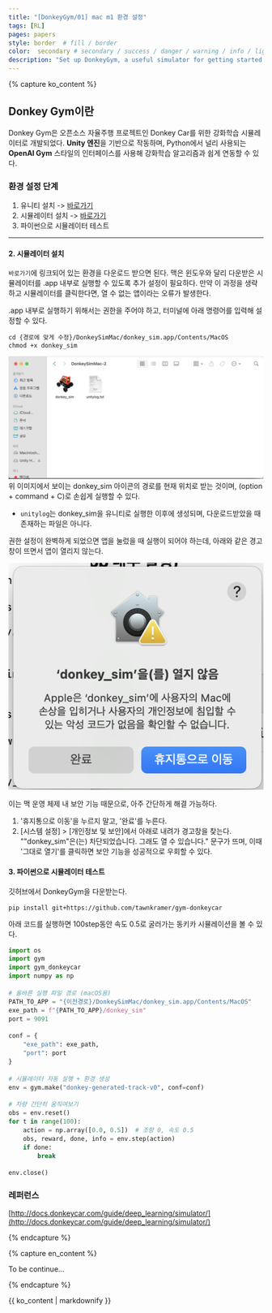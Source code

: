 ```yaml
---
title: "[DonkeyGym/01] mac m1 환경 설정"
tags: [RL]
pages: papers
style: border  # fill / border 
color:  secondary # secondary / success / danger / warning / info / light / dark
description: "Set up DonkeyGym, a useful simulator for getting started with autonomous driving, on an M1 Mac.<br>-<br>자율주행 입문용으로 유용한 DonkeyGym을 mac m1 환경에 세팅했다."
---
```


<!-- 한국어 콘텐츠 -->
{% capture ko_content %}
  
## Donkey Gym이란 
Donkey Gym은 오픈소스 자율주행 프로젝트인 Donkey Car를 위한 강화학습 시뮬레이터로 개발되었다. **Unity 엔진**을 기반으로 작동하며, Python에서 널리 사용되는 **OpenAI Gym** 스타일의 인터페이스를 사용해 강화학습 알고리즘과 쉽게 연동할 수 있다.

### 환경 설정 단계  
1. 유니티 설치 -> [바로가기](https://unity.com/kr)
2. 시뮬레이터 설치 -> [바로가기](https://github.com/tawnkramer/gym-donkeycar/releases)
3. 파이썬으로 시뮬레이터 테스트  

---
#### 2. 시뮬레이터 설치 
`바로가기`에 링크되어 있는 환경을 다운로드 받으면 된다. 맥은 윈도우와 달리 다운받은 시뮬레이터를 .app 내부로 실행할 수 있도록 추가 설정이 필요하다. 만약 이 과정을 생략하고 시뮬레이터를 클릭한다면, 열 수 없는 앱이라는 오류가 발생한다.  

.app 내부로 실행하기 위해서는 권한을 주어야 하고, 터미널에 아래 명령어를 입력해 설정할 수 있다.  
```
cd {경로에 맞게 수정}/DonkeySimMac/donkey_sim.app/Contents/MacOS
chmod +x donkey_sim
```

![alt text](../assets/images/DonkeyGym/Basic/image.png)  
위 이미지에서 보이는 donkey_sim 아이콘의 경로를 현재 위치로 받는 것이며, (option + command + C)로 손쉽게 실행할 수 있다.  
- `unitylog`는 donkey_sim을 유니티로 실행한 이후에 생성되며, 다운로드받았을 때 존재하는 파일은 아니다.  

권한 설정이 완벽하게 되었으면 앱을 눌렀을 때 실행이 되어야 하는데, 아래와 같은 경고창이 뜨면서 앱이 열리지 않는다.  

![alt text](../assets/images/DonkeyGym/Basic/image-1.png)  

이는 맥 운영 체제 내 보안 기능 때문으로, 아주 간단하게 해결 가능하다.  

1. '휴지통으로 이동'을 누르지 말고, '완료'를 누른다.  
2.  [시스템 설정] > [개인정보 및 보안]에서 아래로 내려가 경고창을 찾는다. ""donkey_sim"은(는) 차단되었습니다. 그래도 열 수 있습니다." 문구가 뜨며, 이때 '그대로 열기'를 클릭하면 보안 기능을 성공적으로 우회할 수 있다.  

#### 3. 파이썬으로 시뮬레이터 테스트  
깃허브에서 DonkeyGym을 다운받는다.  
```
pip install git+https://github.com/tawnkramer/gym-donkeycar
```

아래 코드를 실행하면 100step동안 속도 0.5로 굴러가는 동키카 시뮬레이션을 볼 수 있다.  

```py
import os
import gym
import gym_donkeycar
import numpy as np

# 올바른 실행 파일 경로 (macOS용)
PATH_TO_APP = "{이전경로}/DonkeySimMac/donkey_sim.app/Contents/MacOS"
exe_path = f"{PATH_TO_APP}/donkey_sim"
port = 9091

conf = {
    "exe_path": exe_path,
    "port": port
}

# 시뮬레이터 자동 실행 + 환경 생성
env = gym.make("donkey-generated-track-v0", conf=conf)

# 차량 간단히 움직여보기
obs = env.reset()
for t in range(100):
    action = np.array([0.0, 0.5])  # 조향 0, 속도 0.5
    obs, reward, done, info = env.step(action)
    if done:
        break

env.close()

```


### 레퍼런스 
[http://docs.donkeycar.com/guide/deep_learning/simulator/](http://docs.donkeycar.com/guide/deep_learning/simulator/)  


{% endcapture %}

<!-- 영어 콘텐츠 -->
{% capture en_content %}

To be continue...

{% endcapture %}

<div id="content-ko" class="lang-content" data-lang="ko">
  {{ ko_content | markdownify }}
</div>

<div id="content-en" class="lang-content" data-lang="en" style="display: none;">
  {{ en_content | markdownify }}
</div>